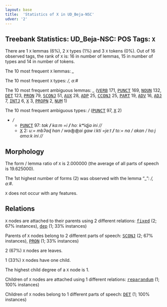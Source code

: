 ```yaml
---
layout: base
title:  'Statistics of X in UD_Beja-NSC'
udver: '2'
---
```


## Treebank Statistics: UD_Beja-NSC: POS Tags: `X`

There are 1 `X` lemmas (6%), 2 `X` types (1%) and 3 `X` tokens (0%).
Out of 16 observed tags, the rank of `X` is: 16 in number of lemmas, 15 in number of types and 14 in number of tokens.

The 10 most frequent `X` lemmas: <em>_</em>

The 10 most frequent `X` types:  <em>/, aː#</em>

The 10 most frequent ambiguous lemmas: <em>_</em> (<tt><a href="bej_nsc-pos-VERB.html">VERB</a></tt> 171, <tt><a href="bej_nsc-pos-PUNCT.html">PUNCT</a></tt> 169, <tt><a href="bej_nsc-pos-NOUN.html">NOUN</a></tt> 132, <tt><a href="bej_nsc-pos-DET.html">DET</a></tt> 123, <tt><a href="bej_nsc-pos-PRON.html">PRON</a></tt> 79, <tt><a href="bej_nsc-pos-SCONJ.html">SCONJ</a></tt> 51, <tt><a href="bej_nsc-pos-AUX.html">AUX</a></tt> 28, <tt><a href="bej_nsc-pos-ADP.html">ADP</a></tt> 25, <tt><a href="bej_nsc-pos-CCONJ.html">CCONJ</a></tt> 25, <tt><a href="bej_nsc-pos-PART.html">PART</a></tt> 19, <tt><a href="bej_nsc-pos-ADV.html">ADV</a></tt> 16, <tt><a href="bej_nsc-pos-ADJ.html">ADJ</a></tt> 7, <tt><a href="bej_nsc-pos-INTJ.html">INTJ</a></tt> 6, <tt><a href="bej_nsc-pos-X.html">X</a></tt> 3, <tt><a href="bej_nsc-pos-PROPN.html">PROPN</a></tt> 2, <tt><a href="bej_nsc-pos-NUM.html">NUM</a></tt> 1)

The 10 most frequent ambiguous types:  <em>/</em> (<tt><a href="bej_nsc-pos-PUNCT.html">PUNCT</a></tt> 97, <tt><a href="bej_nsc-pos-X.html">X</a></tt> 2)


* <em>/</em>
  * <tt><a href="bej_nsc-pos-PUNCT.html">PUNCT</a></tt> 97: <em>tak <b>/</b> kaːm =i <b>/</b> hoː kʷiɖja ini //</em>
  * <tt><a href="bej_nsc-pos-X.html">X</a></tt> 2: <em>uː= mbʔaɖ han / waʤʤai gaw iːkti =jeːt <b>/</b> toː= na / akan / hoːj amoːk ini //</em>

## Morphology

The form / lemma ratio of `X` is 2.000000 (the average of all parts of speech is 19.625000).

The 1st highest number of forms (2) was observed with the lemma “_”: <em>/, aː#</em>.

`X` does not occur with any features.


## Relations

`X` nodes are attached to their parents using 2 different relations: <tt><a href="bej_nsc-dep-fixed.html">fixed</a></tt> (2; 67% instances), <tt><a href="bej_nsc-dep-dep.html">dep</a></tt> (1; 33% instances)

Parents of `X` nodes belong to 2 different parts of speech: <tt><a href="bej_nsc-pos-SCONJ.html">SCONJ</a></tt> (2; 67% instances), <tt><a href="bej_nsc-pos-PRON.html">PRON</a></tt> (1; 33% instances)

2 (67%) `X` nodes are leaves.

1 (33%) `X` nodes have one child.

The highest child degree of a `X` node is 1.

Children of `X` nodes are attached using 1 different relations: <tt><a href="bej_nsc-dep-reparandum.html">reparandum</a></tt> (1; 100% instances)

Children of `X` nodes belong to 1 different parts of speech: <tt><a href="bej_nsc-pos-DET.html">DET</a></tt> (1; 100% instances)

